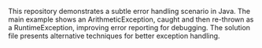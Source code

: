This repository demonstrates a subtle error handling scenario in Java. The main example shows an ArithmeticException, caught and then re-thrown as a RuntimeException, improving error reporting for debugging.  The solution file presents alternative techniques for better exception handling.